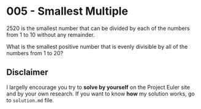 # 005 - Smallest Multiple

2520 is the smallest number that can be divided by each of the numbers from 1 to 10 without any remainder.

What is the smallest positive number that is evenly divisible by all of the numbers from 1 to 20?

## Disclaimer

I largelly encourage you try to **solve by yourself** on the Project Euler site and by your own research. If you want to know **how** my solution works, go to `solution.md` file.
